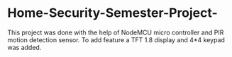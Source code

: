 # Home-Security-Semester-Project-
This project was done with the help of NodeMCU micro controller and PIR motion detection sensor. To add feature a TFT 1.8 display and 4*4  keypad was added.
